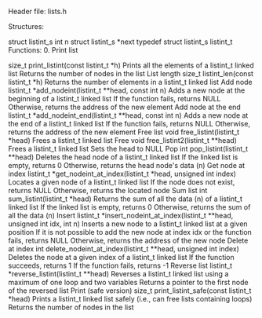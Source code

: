 Header file: lists.h

Structures:

struct listint_s
int n
struct listint_s *next
typedef struct listint_s listint_t
Functions:
0. Print list

size_t print_listint(const listint_t *h)
Prints all the elements of a listint_t linked list
Returns the number of nodes in the list
List length
size_t listint_len(const listint_t *h)
Returns the number of elements in a listint_t linked list
Add node
listint_t *add_nodeint(listint_t **head, const int n)
Adds a new node at the beginning of a listint_t linked list
If the function fails, returns NULL
Otherwise, returns the address of the new element
Add node at the end
listint_t *add_nodeint_end(listint_t **head, const int n)
Adds a new node at the end of a listint_t linked list
If the function fails, returns NULL
Otherwise, returns the address of the new element
Free list
void free_listint(listint_t *head)
Frees a listint_t linked list
Free
void free_listint2(listint_t **head)
Frees a listint_t linked list
Sets the head to NULL
Pop
int pop_listint(listint_t **head)
Deletes the head node of a listint_t linked list
If the linked list is empty, returns 0
Otherwise, returns the head node's data (n)
Get node at index
listint_t *get_nodeint_at_index(listint_t *head, unsigned int index)
Locates a given node of a listint_t linked list
If the node does not exist, returns NULL
Otherwise, returns the located node
Sum list
int sum_listint(listint_t *head)
Returns the sum of all the data (n) of a listint_t linked list
If the linked list is empty, returns 0
Otherwise, returns the sum of all the data (n)
Insert
listint_t *insert_nodeint_at_index(listint_t **head, unsigned int idx, int n)
Inserts a new node to a listint_t linked list at a given position
If it is not possible to add the new node at index idx or the function fails, returns NULL
Otherwise, returns the address of the new node
Delete at index
int delete_nodeint_at_index(listint_t **head, unsigned int index)
Deletes the node at a given index of a listint_t linked list
If the function succeeds, returns 1
If the function fails, returns -1
Reverse list
listint_t *reverse_listint(listint_t **head)
Reverses a listint_t linked list using a maximum of one loop and two variables
Returns a pointer to the first node of the reversed list
Print (safe version)
size_t print_listint_safe(const listint_t *head)
Prints a listint_t linked list safely (i.e., can free lists containing loops)
Returns the number of nodes in the list
